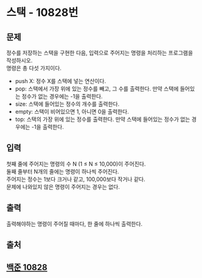 <h1>스택 - 10828번</h1>

<h2>문제</h2>

정수를 저장하는 스택을 구현한 다음, 입력으로 주어지는 명령을 처리하는 프로그램을 작성하시오.<br/>
명령은 총 다섯 가지이다.
* push X: 정수 X를 스택에 넣는 연산이다.
* pop: 스택에서 가장 위에 있는 정수를 빼고, 그 수를 출력한다. 만약 스택에 들어있는 정수가 없는 경우에는 -1을 출력한다.
* size: 스택에 들어있는 정수의 개수를 출력한다.
* empty: 스택이 비어있으면 1, 아니면 0을 출력한다.
* top: 스택의 가장 위에 있는 정수를 출력한다. 만약 스택에 들어있는 정수가 없는 경우에는 -1을 출력한다.
<h2>입력</h2>

첫째 줄에 주어지는 명령의 수 N (1 ≤ N ≤ 10,000)이 주어진다.<br/>
둘째 줄부터 N개의 줄에는 명령이 하나씩 주어진다.<br/>
주어지는 정수는 1보다 크거나 같고, 100,000보다 작거나 같다.<br/>
문제에 나와있지 않은 명령이 주어지는 경우는 없다.

<h2>출력</h2>

출력해야하는 명령이 주어질 때마다, 한 줄에 하나씩 출력한다.

<h2>출처<h2>

[백준 10828](https://www.acmicpc.net/problem/10828)
